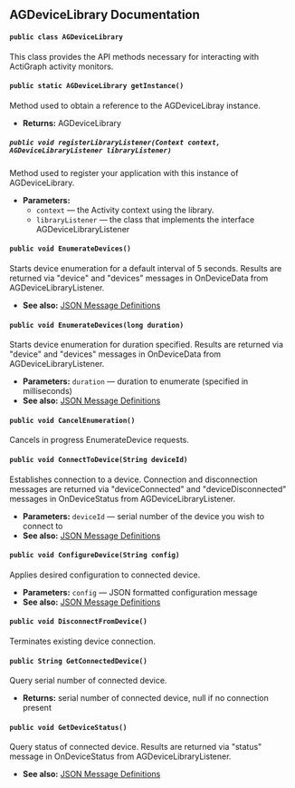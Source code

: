 ## AGDeviceLibrary Documentation

#### `public class AGDeviceLibrary`

This class provides the API methods necessary for interacting with ActiGraph activity monitors.

#### `public static AGDeviceLibrary getInstance()`

Method used to obtain a reference to the AGDeviceLibray instance.

 * **Returns:** AGDeviceLibrary

##### `public void registerLibraryListener(Context context, AGDeviceLibraryListener libraryListener)`

Method used to register your application with this instance of AGDeviceLibrary.

 * **Parameters:**
   * `context` — the Activity context using the library.
   * `libraryListener` — the class that implements the interface AGDeviceLibraryListener

#### `public void EnumerateDevices()`

Starts device enumeration for a default interval of 5 seconds. Results are returned via "device" and "devices" messages in OnDeviceData from AGDeviceLibraryListener.

 * **See also:** <a href="file:JSON_Message_Definitions.pdf">JSON Message Definitions</a>

#### `public void EnumerateDevices(long duration)`

Starts device enumeration for duration specified. Results are returned via "device" and "devices" messages in OnDeviceData from AGDeviceLibraryListener.

 * **Parameters:** `duration` — duration to enumerate (specified in milliseconds)
 * **See also:** <a href="file:JSON_Message_Definitions.pdf">JSON Message Definitions</a>

#### `public void CancelEnumeration()`

Cancels in progress EnumerateDevice requests.

#### `public void ConnectToDevice(String deviceId)`

Establishes connection to a device. Connection and disconnection messages are returned via "deviceConnected" and "deviceDisconnected" messages in OnDeviceStatus from AGDeviceLibraryListener.

 * **Parameters:** `deviceId` — serial number of the device you wish to connect to
 * **See also:** <a href="file:JSON_Message_Definitions.pdf">JSON Message Definitions</a>

#### `public void ConfigureDevice(String config)`

Applies desired configuration to connected device.

 * **Parameters:** `config` — JSON formatted configuration message
 * **See also:** <a href="file:JSON_Message_Definitions.pdf">JSON Message Definitions</a>

#### `public void DisconnectFromDevice()`

Terminates existing device connection.

#### `public String GetConnectedDevice()`

Query serial number of connected device.

 * **Returns:** serial number of connected device, null if no connection present

#### `public void GetDeviceStatus()`

Query status of connected device. Results are returned via "status" message in OnDeviceStatus from AGDeviceLibraryListener.

 * **See also:** <a href="file:JSON_Message_Definitions.pdf">JSON Message Definitions</a>

